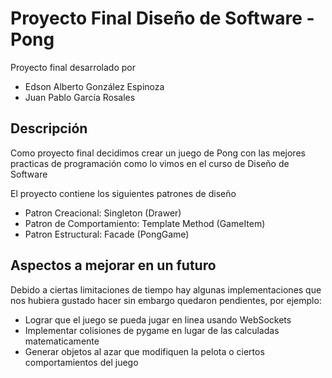 # Proyecto Final Diseño de Software - Pong

Proyecto final desarrolado por

- Edson Alberto González Espinoza
- Juan Pablo García Rosales

## Descripción

Como proyecto final decidimos crear un juego de Pong con las mejores practicas de programación como lo vimos en el curso de Diseño de Software

El proyecto contiene los siguientes patrones de diseño

- Patron Creacional: Singleton (Drawer)
- Patron de Comportamiento: Template Method (GameItem)
- Patron Estructural: Facade (PongGame)

## Aspectos a mejorar en un futuro

Debido a ciertas limitaciones de tiempo hay algunas implementaciones que nos hubiera gustado hacer sin embargo quedaron pendientes, por ejemplo:

- Lograr que el juego se pueda jugar en linea usando WebSockets
- Implementar colisiones de pygame en lugar de las calculadas matematicamente
- Generar objetos al azar que modifiquen la pelota o ciertos comportamientos del juego
